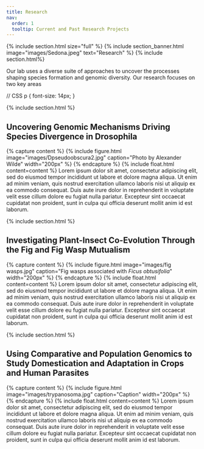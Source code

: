 ```yaml
---
title: Research
nav:
  order: 1
  tooltip: Current and Past Research Projects
---
```


{% include section.html size="full" %}
{% include section_banner.html image="images/Sedona.jpeg" text="Research" %}
{% include section.html%}

<p> Our lab uses a diverse suite of approaches to uncover the processes shaping species formation and genomic diversity. Our research focuses on two key areas </p>

// CSS
p {
    font-size: 14px;
}

{% include section.html %}
## Uncovering Genomic Mechanisms Driving Species Divergence in Drosophila

{% capture content %} {% include figure.html image="images/Dpseudoobscura2.jpg" caption="Photo by Alexander Wilde" width="200px" %} {% endcapture %} {% include float.html content=content %} Lorem ipsum dolor sit amet, consectetur adipiscing elit, sed do eiusmod tempor incididunt ut labore et dolore magna aliqua. Ut enim ad minim veniam, quis nostrud exercitation ullamco laboris nisi ut aliquip ex ea commodo consequat. Duis aute irure dolor in reprehenderit in voluptate velit esse cillum dolore eu fugiat nulla pariatur. Excepteur sint occaecat cupidatat non proident, sunt in culpa qui officia deserunt mollit anim id est laborum. 

{% include section.html %}
## Investigating Plant-Insect Co-Evolution Through the Fig and Fig Wasp Mutualism
{% capture content %} {% include figure.html image="images/fig wasps.jpg" caption="Fig wasps associated with _Ficus obtusifolia_" width="200px" %} {% endcapture %} {% include float.html content=content %} Lorem ipsum dolor sit amet, consectetur adipiscing elit, sed do eiusmod tempor incididunt ut labore et dolore magna aliqua. Ut enim ad minim veniam, quis nostrud exercitation ullamco laboris nisi ut aliquip ex ea commodo consequat. Duis aute irure dolor in reprehenderit in voluptate velit esse cillum dolore eu fugiat nulla pariatur. Excepteur sint occaecat cupidatat non proident, sunt in culpa qui officia deserunt mollit anim id est laborum.

{% include section.html %}
## Using Comparative and Population Genomics to Study Domestication and Adaptation in Crops and Human Parasites
{% capture content %} {% include figure.html image="images/trypanosoma.jpg" caption="Caption" width="200px" %} {% endcapture %} {% include float.html content=content %} Lorem ipsum dolor sit amet, consectetur adipiscing elit, sed do eiusmod tempor incididunt ut labore et dolore magna aliqua. Ut enim ad minim veniam, quis nostrud exercitation ullamco laboris nisi ut aliquip ex ea commodo consequat. Duis aute irure dolor in reprehenderit in voluptate velit esse cillum dolore eu fugiat nulla pariatur. Excepteur sint occaecat cupidatat non proident, sunt in culpa qui officia deserunt mollit anim id est laborum.
